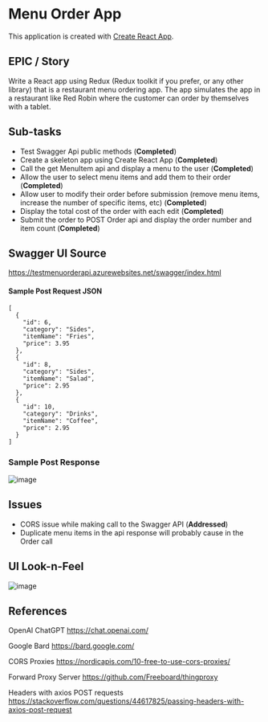 # Menu Order App

This application is created with [Create React App](https://github.com/facebook/create-react-app).

## EPIC / Story

Write a React app using Redux (Redux toolkit if you prefer, or any other library) that is a
restaurant menu ordering app. The app simulates the app in a restaurant like Red Robin where
the customer can order by themselves with a tablet.

## Sub-tasks

- Test Swagger Api public methods (**Completed**)
- Create a skeleton app using Create React App (**Completed**)
- Call the get MenuItem api and display a menu to the user (**Completed**)
- Allow the user to select menu items and add them to their order (**Completed**)
- Allow user to modify their order before submission (remove menu items, increase the
number of specific items, etc) (**Completed**)
- Display the total cost of the order with each edit (**Completed**)
- Submit the order to POST Order api and display the order number and item count (**Completed**)

## Swagger UI Source

https://testmenuorderapi.azurewebsites.net/swagger/index.html

#### Sample Post Request JSON

    [ 
      {
        "id": 6,
        "category": "Sides",
        "itemName": "Fries",
        "price": 3.95
      },
      {
        "id": 8,
        "category": "Sides",
        "itemName": "Salad",
        "price": 2.95
      },
      {
        "id": 10,
        "category": "Drinks",
        "itemName": "Coffee",
        "price": 2.95
      }
    ]
### Sample Post Response

![image](https://github.com/EXPESRaza/MenuOrderApp/assets/19290062/d1f5c2dc-2fcb-4fa3-a0fe-511be05be672)

## Issues

- CORS issue while making call to the Swagger API (**Addressed**)
- Duplicate menu items in the api response will probably cause in the Order call

## UI Look-n-Feel

![image](https://github.com/EXPESRaza/MenuOrderApp/assets/19290062/a8bec7a5-537c-4ad5-b1f5-bb8a84d7fe83)

## References

OpenAI ChatGPT 
https://chat.openai.com/

Google Bard
https://bard.google.com/

CORS Proxies
https://nordicapis.com/10-free-to-use-cors-proxies/

Forward Proxy Server
https://github.com/Freeboard/thingproxy

Headers with axios POST requests
https://stackoverflow.com/questions/44617825/passing-headers-with-axios-post-request
